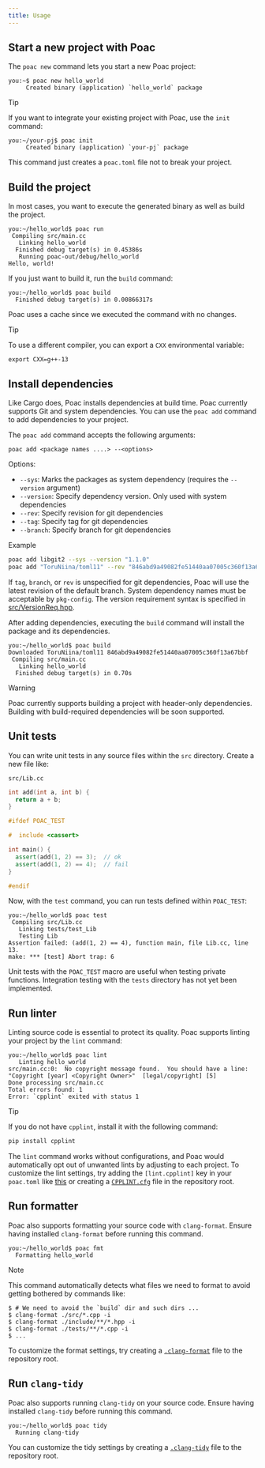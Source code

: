 ```yaml
---
title: Usage
---
```


## Start a new project with Poac

The `poac new` command lets you start a new Poac project:

```console
you:~$ poac new hello_world
     Created binary (application) `hello_world` package
```

> [!TIP]
> If you want to integrate your existing project with Poac, use the `init` command:
>
> ```console
> you:~/your-pj$ poac init
>      Created binary (application) `your-pj` package
> ```
>
> This command just creates a `poac.toml` file not to break your project.

## Build the project

In most cases, you want to execute the generated binary as well as build the project.

```console
you:~/hello_world$ poac run
 Compiling src/main.cc
   Linking hello_world
  Finished debug target(s) in 0.45386s
   Running poac-out/debug/hello_world
Hello, world!
```

If you just want to build it, run the `build` command:

```console
you:~/hello_world$ poac build
  Finished debug target(s) in 0.00866317s
```

Poac uses a cache since we executed the command with no changes.

> [!TIP]
> To use a different compiler, you can export a `CXX` environmental variable:
>
> ```shell
> export CXX=g++-13
> ```

## Install dependencies

Like Cargo does, Poac installs dependencies at build time.  Poac currently supports Git and system dependencies.  You can use the `poac add` command to add dependencies to your project.

The `poac add` command accepts the following arguments:

`poac add <package names ....> --<options>`

Options:
- `--sys`: Marks the packages as system dependency (requires the `--version` argument)
- `--version`: Specify dependency version. Only used with system dependencies
- `--rev`: Specify revision for git dependencies
- `--tag`: Specify tag for git dependencies
- `--branch`: Specify branch for git dependencies

Example
```bash
poac add libgit2 --sys --version "1.1.0"
poac add "ToruNiina/toml11" --rev "846abd9a49082fe51440aa07005c360f13a67bbf"
```

If `tag`, `branch`, or `rev` is unspecified for git dependencies, Poac will use the latest revision of the default branch. System dependency names must be acceptable by `pkg-config`. The version requirement syntax is specified in [src/VersionReq.hpp](https://github.com/poac-dev/poac/blob/main/src/VersionReq.hpp).

After adding dependencies, executing the `build` command will install the package and its dependencies.

```console
you:~/hello_world$ poac build
Downloaded ToruNiina/toml11 846abd9a49082fe51440aa07005c360f13a67bbf
 Compiling src/main.cc
   Linking hello_world
  Finished debug target(s) in 0.70s
```

> [!WARNING]
> Poac currently supports building a project with header-only dependencies.
> Building with build-required dependencies will be soon supported.

## Unit tests

You can write unit tests in any source files within the `src` directory.  Create a new file like:

`src/Lib.cc`

```cpp
int add(int a, int b) {
  return a + b;
}

#ifdef POAC_TEST

#  include <cassert>

int main() {
  assert(add(1, 2) == 3);  // ok
  assert(add(1, 2) == 4);  // fail
}

#endif
```

Now, with the `test` command, you can run tests defined within `POAC_TEST`:

```console
you:~/hello_world$ poac test
 Compiling src/Lib.cc
   Linking tests/test_Lib
   Testing Lib
Assertion failed: (add(1, 2) == 4), function main, file Lib.cc, line 13.
make: *** [test] Abort trap: 6
```

Unit tests with the `POAC_TEST` macro are useful when testing private functions.  Integration testing with the `tests` directory has not yet been implemented.

## Run linter

Linting source code is essential to protect its quality.  Poac supports linting your project by the `lint` command:

```console
you:~/hello_world$ poac lint
   Linting hello_world
src/main.cc:0:  No copyright message found.  You should have a line: "Copyright [year] <Copyright Owner>"  [legal/copyright] [5]
Done processing src/main.cc
Total errors found: 1
Error: `cpplint` exited with status 1
```

> [!TIP]
> If you do not have `cpplint`, install it with the following command:
>
> ```bash
> pip install cpplint
> ```

The `lint` command works without configurations, and Poac would automatically opt out of unwanted lints by adjusting to each project.
To customize the lint settings, try adding the `[lint.cpplint]` key in your `poac.toml` like [this](https://github.com/poac-dev/poac/blob/cc30b706fb49860903384df56d650a0955aca16c/poac.toml#L67-L83)
or creating a [`CPPLINT.cfg`](https://github.com/poac-dev/poac/blob/5e7e3792e8818d165149214e94f30958fb0fef66/CPPLINT.cfg) file in the repository root.

## Run formatter

Poac also supports formatting your source code with `clang-format`.  Ensure having installed `clang-format` before running this command.

```console
you:~/hello_world$ poac fmt
  Formatting hello_world
```

> [!NOTE]
> This command automatically detects what files we need to format to avoid getting bothered by commands like:
>
> ```console
> $ # We need to avoid the `build` dir and such dirs ...
> $ clang-format ./src/*.cpp -i
> $ clang-format ./include/**/*.hpp -i
> $ clang-format ./tests/**/*.cpp -i
> $ ...
> ```

To customize the format settings, try creating a [`.clang-format`](https://github.com/poac-dev/poac/blob/main/.clang-format) file to the repository root.

## Run `clang-tidy`

Poac also supports running `clang-tidy` on your source code.  Ensure having installed `clang-tidy` before running this command.

```console
you:~/hello_world$ poac tidy
  Running clang-tidy
```

You can customize the tidy settings by creating a [`.clang-tidy`](https://github.com/poac-dev/poac/blob/main/.clang-tidy) file to the repository root.
